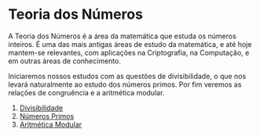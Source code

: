 Teoria dos Números
==================

A Teoria dos Números é a área da matemática que estuda os números inteiros. É uma das mais 
antigas áreas de estudo da matemática, e até hoje mantem-se relevantes, com aplicações na
Criptografia, na Computação, e em outras áreas de conhecimento.

Iniciaremos nossos estudos com as questões de divisibilidade, o que nos levará naturalmente ao
estudo dos números primos. Por fim veremos as relações de congruência e a aritmética modular.

1. [Divisibilidade](Divisibilidade.md)
1. [Números Primos](Primalidade.md)
1. [Aritmética Modular](Aritmetica_Modular.md)
